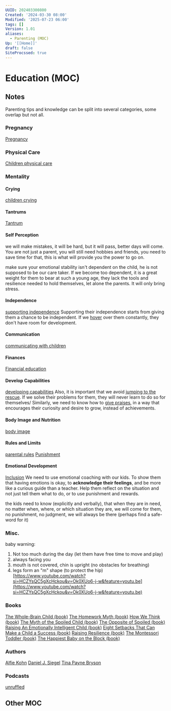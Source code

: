 ```yaml
---
UUID: 202403300800
Created: '2024-03-30 08:00'
Modified: '2025-07-23 06:00'
tags: []
Version: 1.01
aliases:
  - Parenting (MOC)
Up: '[[Home]]'
draft: false
SiteProcssed: true
---
```


# Education (MOC)

## Notes

Parenting tips and knowledge can be split into several categories, some overlap but not all.

### Pregnancy

[Pregnancy](/notes/pregnancy.md)

### Physical Care

[Children physical care](/notes/children-physical-care.md)

### Mentality

#### Crying

[children crying](/notes/children-crying.md)

#### Tantrums

[Tantrum](/notes/emotional-hijacking.md)

#### Self Perception

we will make mistakes, it will be hard, but it will pass, better days will come.
You are not just a parent, you will still need hobbies and friends, you need to save time for that, this is what will provide you the power to go on.

make sure your emotional stability isn't dependent on the child, he is not supposed to be our care taker. If we become too dependent, it is a great weight for them to bear at such a young age, they lack the tools and resilience needed to hold themselves, let alone the parents. It will only bring stress.

#### Independence

[supporting independence](/notes/supporting-independence.md)
Supporting their independence starts from giving them a chance to be independent. If we [hover](/notes/micro-management.md) over them constantly, they don't have room for development.

#### Communication

[communicating with children](/notes/communicating-with-children.md)
#### Finances

[Financial education](/notes/financial-education.md)

#### Develop Capabilities

[developing capabilities](/notes/developing-capabilities.md)
Also, it is important that we avoid [jumping to the rescue](/notes/dont-jump-to-the-rescue.md). If we solve their problems for them, they will never learn to do so for themselves/
Similarly, we need to know how to [give praises](/notes/how-to-give-praises.md), in a way that encourages their curiosity and desire to grow, instead of achievements.

#### Body Image and Nutrition

[body image](/notes/body-image.md)

#### Rules and Limits

[parental rules](/notes/parental-rules.md)
[Punishment](/notes/punishment.md)

#### Emotional Development

[Inclusion](/notes/inclusion.md)
We need to use emotional coaching with our kids. To show them that having emotions is okay, to **acknowledge their feelings**, and be more like a curious guide than a teacher. Help them reflect on the situation and not just tell them what to do, or to use punishment and rewards.

the kids need to know (explicitly and verbally), that when they are in need, no matter when, where, or which situation they are, we will come for them, no punishment, no judgment, we will always be there (perhaps find a safe-word for it)
### Misc.

baby warning:
1. Not too much during the day (let them have free time to move and play)
2. always facing you
3. mouth is not covered, chin is upright (no obstacles for breathing)
4. legs form an "m" shape (to protect the hip)
[https://www.youtube.com/watch?si=HCZYsQC5gXcHckou&v=Ok0XUo6-j-w&feature=youtu.be](https://www.youtube.com/watch?si=HCZYsQC5gXcHckou&v=Ok0XUo6-j-w&feature=youtu.be)

### Books

[The Whole-Brain Child (book)](/books/the-whole-brain-child-book.md)
[The Homework Myth (book)](/books/the-homework-myth-book.md)
[How We Think (book)](/books/how-we-think-book.md)
[The Myth of the Spoiled Child (book)](/books/the-myth-of-the-spoiled-child-book.md)
[The Opposite of Spoiled (book)](/books/the-opposite-of-spoiled-book.md)
[Raising An Emotionally Intelligent Child (book)](/books/raising-an-emotionally-intelligent-child-book.md)
[Eight Setbacks That Can Make a Child a Success (book)](/books/eight-setbacks-that-can-make-a-child-a-success-book.md)
[Raising Resilience (book)](/books/raising-resilience-book.md)
[The Montessori Toddler (book)](/books/the-montessori-toddler-book.md)
[The Happiest Baby on the Block (book)](/books/the-happiest-baby-on-the-block-book.md)

### Authors

[Alfie Kohn](/notes/alfie-kohn.md)
[Daniel J. Siegel](null)
[Tina Payne Bryson](/notes/tina-payne-bryson.md)

### Podcasts

[unruffled](/notes/unruffled.md)

## Other MOC
